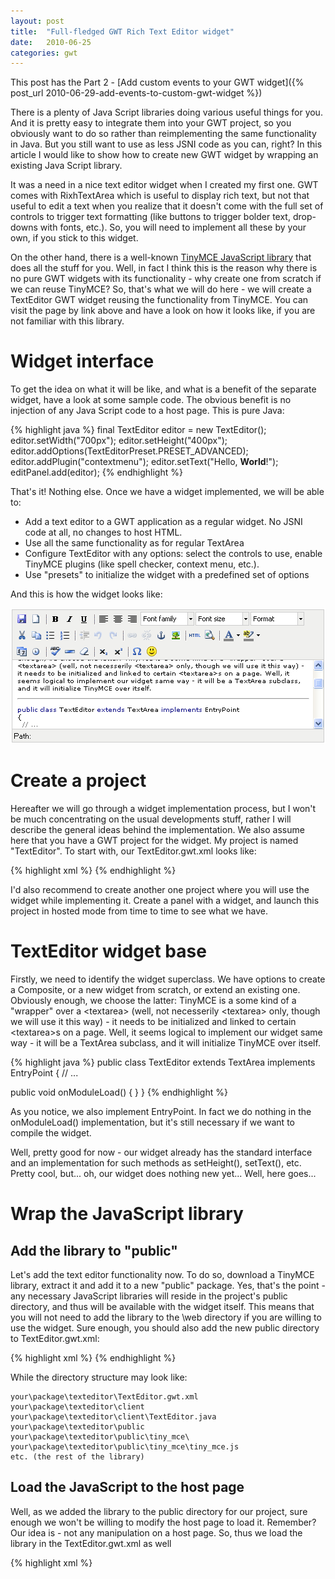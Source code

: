 ```yaml
---
layout: post
title:  "Full-fledged GWT Rich Text Editor widget"
date:   2010-06-25
categories: gwt
---
```

This post has the Part 2 -
[Add custom events to your GWT widget]({% post_url 2010-06-29-add-events-to-custom-gwt-widget %})

There is a plenty of Java Script libraries doing various useful things for you. And it is pretty easy to integrate them
into your GWT project, so you obviously want to do so rather than reimplementing the same functionality in Java. But
you still want to use as less JSNI code as you can, right? In this article I would like to show how to create new GWT
widget by wrapping an existing Java Script library.

It was a need in a nice text editor widget when I created my first one. GWT comes with RixhTextArea which is useful to
display rich text, but not that useful to edit a text when you realize that it doesn't come with the full set of
controls to trigger text formatting (like buttons to trigger bolder text, drop-downs with fonts, etc.). So, you will
need to implement all these by your own, if you stick to this widget.

On the other hand, there is a well-known [TinyMCE JavaScript library](http://tinymce.moxiecode.com/) that does all the
stuff for you. Well, in fact I think this is the reason why there is no pure GWT widgets with its functionality - why
create one from scratch if we can reuse TinyMCE? So, that's what we will do here - we will create a TextEditor GWT
widget reusing the functionality from TinyMCE. You can visit the page by link above and have a look on how it looks
like, if you are not familiar with this library.

# Widget interface

To get the idea on what it will be like, and what is a benefit of the separate widget, have a look at some sample code.
The obvious benefit is no injection of any Java Script code to a host page. This is pure Java:

{% highlight java %}
final TextEditor editor = new TextEditor();
editor.setWidth("700px");
editor.setHeight("400px");
editor.addOptions(TextEditorPreset.PRESET_ADVANCED);
editor.addPlugin("contextmenu");
editor.setText("Hello, <b>World</b>!");
editPanel.add(editor);
{% endhighlight %}

That's it! Nothing else. Once we have a widget implemented, we will be able to:

 - Add a text editor to a GWT application as a regular widget. No JSNI code at all, no changes to host HTML.
 - Use all the same functionality as for regular TextArea
 - Configure TextEditor with any options: select the controls to use, enable TinyMCE plugins (like spell checker, context menu, etc.).
 - Use "presets" to initialize the widget with a predefined set of options

And this is how the widget looks like:

![GWT Rich Text Editor Widget](/assets/TextEditor.png)

# Create a project

Hereafter we will go through a widget implementation process, but I won't be much concentrating on the usual
developments stuff, rather I will describe the general ideas behind the implementation. We also assume here that you
have a GWT project for the widget. My project is named "TextEditor". To start with, our TextEditor.gwt.xml looks like:

{% highlight xml %}
<module>
    <inherits name="com.google.gwt.user.User"/>
    <entry-point class="your.package.texteditor.client.TextEditor"/>
</module>
{% endhighlight %}

I'd also recommend to create another one project where you will use the widget while implementing it. Create a panel
with a widget, and launch this project in hosted mode from time to time to see what we have.

# TextEditor widget base

Firstly, we need to identify the widget superclass. We have options to create a Composite, or a new widget from
scratch, or extend an existing one. Obviously enough, we choose the latter: TinyMCE is a some kind of a "wrapper" over
a \<textarea\> (well, not necesserily \<textarea\> only, though we will use it this way) - it needs to be initialized
and linked to certain \<textarea\>s on a page. Well, it seems logical to implement our widget same way - it will be a
TextArea subclass, and it will initialize TinyMCE over itself.

{% highlight java %}
public class TextEditor extends TextArea implements EntryPoint
{
  // ...

  public void onModuleLoad()
  {
  }
}
{% endhighlight %}

As you notice, we also implement EntryPoint. In fact we do nothing in the onModuleLoad() implementation, but it's still
necessary if we want to compile the widget.

Well, pretty good for now - our widget already has the standard interface and an implementation for such methods as
setHeight(), setText(), etc. Pretty cool, but... oh, our widget does nothing new yet... Well, here goes...

# Wrap the JavaScript library

## Add the library to "public"

Let's add the text editor functionality now. To do so, download a TinyMCE library, extract it and add it to a new
"public" package. Yes, that's the point - any necessary JavaScript libraries will reside in the project's public
directory, and thus will be available with the widget itself. This means that you will not need to add the library to
the \web directory if you are willing to use the widget. Sure enough, you should also add the new public directory to
TextEditor.gwt.xml:

{% highlight xml %}
<module>
    <inherits name="com.google.gwt.user.User"/>
    <entry-point class="your.package.texteditor.client.TextEditor"/>
    <public path="public"/>
</module>
{% endhighlight %}

While the directory structure may look like:

    your\package\texteditor\TextEditor.gwt.xml
    your\package\texteditor\client
    your\package\texteditor\client\TextEditor.java
    your\package\texteditor\public
    your\package\texteditor\public\tiny_mce\
    your\package\texteditor\public\tiny_mce\tiny_mce.js
    etc. (the rest of the library)

## Load the JavaScript to the host page

Well, as we added the library to the public directory for our project, sure enough we won't be willing to modify the
host page to load it. Remember? Our idea is - not any manipulation on a host page. So, thus we load the library in the
TextEditor.gwt.xml as well

{% highlight xml %}
<module>
    <inherits name="com.google.gwt.user.User"/>
    <entry-point class="your.package.texteditor.client.TextEditor"/>
    <public path="public"/>
    <script src="tiny_mce/tiny_mce.js"/>
</module>
{% endhighlight %}

## Initialize the JavaScript library

O.K. Now we have a library included with the widget itself, it will be loaded to the host page, but it still has to be
initialized. And so, we override the onLoad() method of the widget. It will launch a JSNI method in turn:

{% highlight java %}
public class TextEditor extends TextArea implements EntryPoint
{
  private static final String DEFAULT_ELEMENT_ID = "textEditor";

  private boolean initialized = false;
  private String elementId;
  public TextEditor()
  {
    this(DEFAULT_ELEMENT_ID);
  }

  public TextEditor(String elementId)
  {
    this.elementId = elementId;
    getElement().setId(elementId);
  }

  protected void onLoad()
  {
    super.onLoad();
    initialize();
  }

  private void initialize()
  {
    initTinyMce();
    initialized = true;
  }

  private native void initTinyMce()
  /*-{
    var options = {
      mode: "exact",
      elements: this.@your.package.texteditor.client.TextEditor::elementId,
      theme: "simple"
    }
    $wnd.tinyMCE.init(options);
  }-*/;
}
{% endhighlight %}

As you can see, we tell TinyMCE to work with "exact" textarea we specify, which is the one created by the widget
itself. To be able to tell which one it is, we set the id to the textarea element in the constructor, and specify it to
TinyMCE in the initTinyMce method.

You maybe noticed the initialized boolean variable - don't bother much now, we will see what it is for in a moment.
If you have a project to test the widget - try launching it now - do you like the idea so far? :) But, oops... If you
try using getText() or setText() now - you will realize it is not working. This is because of some TinyMCE specifics I
won't concentrate on here. Let's add this:

{% highlight java %}
public String getText()
{
  String result;
  if (initialized) {
    result = getContent(elementId);
  } else {
    result = super.getText();
  }
  return result;
}

private native String getContent(String elementId)
/*-{
   return $wnd.tinyMCE.get(elementId).getContent();
}-*/;


public void setText(String text)
{
  if (initialized) {
    setContent(elementId, text);
  } else {
    super.setText(text);
  }
}


private native String setContent(String elementId, String text)
/*-{
   $wnd.tinyMCE.get(elementId).setContent(text);
}-*/;
{% endhighlight %}

Now you see why we added an "initialized" boolean variable also. This is just to prevent us from trying to get content
via tinyMCE API while the tinyMCE is not yet initialized. For example, it will be omitted when you invoke the
setText(String) method before the widget is loaded onto a page.

Congratulations! You now have a working widget! If you try to launch sample application using this widget, you will be
able to edit text and get the text in you sample application. Cool!

# Polishing up - configure initialization options

Well, so far looks good, but still, our widget lacks any ability to configure it. You can not add controls, TinyMCE
plugins, etc. So, lets add this ability. Again, let's see how TinyMCE works - we define the set of initialization
options, invoke tinyMCE.init() passing it in, and so it initializes as specified.OK, so this means we need a way to
manage these options. Previously they were hard-coded in the initTinyMce method, now they'll be configurable and will
be built at the tine the initialization is invoked. Let's add the following:

{% highlight java %}
private Set fixedOptions = new HashSet(2); // options that can not be overwritten
private JSONObject options = new JSONObject(); // all other TinyMCE options

public TextEditor(String elementId)
{
  this.elementId = elementId;
  getElement().setId(elementId);

  // fixed attributes
  addOption("mode", "exact");
  addOption("elements", elementId);
  fixedOptions.addAll(options.keySet());
  // load preset
  addOptions(TextEditorPreset.PRESET_BASIC);
}

public void addOption(String key, String value)
{
  // do not allow overriding fixed options
  if (fixedOptions.contains(key)) {
    return;
  }

  options.put(key, new JSONString(value));
}

private void initialize()
{
  initTinyMce(options.getJavaScriptObject());
  initialized = true;
}

private native void initTinyMce(JavaScriptObject options)
/*-{
  $wnd.tinyMCE.init(options);
}-*/;
{% endhighlight %}

Even though may look logical, we don't store options in a Map. The better for us is to store options in a JSONObject
because later it will much easier to convert them to a options array accepted by tinyMCE.init() method. We also add
several convenient methods to add new options. But we still don't want widget users overriding some of them - in
particular these are the options related to how the TinyMCE finds the textares to link to. For this purpose we add a
so-called fixedOptions set and check that users don't override them.

Pretty cool, yeah? Notice that we added pretty rich functionality with minimal JSNI tricks now.
That's it. Oh, almost forgot - do inherit from the com.google.gwt.json.JSON in your TextEditor.gwt.xml, as we use the
JSONObject.

# Polishing up - add configuration presets

Great, we may configure our widget. But, the configuration process may be pretty tricky if you need to add about a
dozen of options. Well, you noticed we have a convenient method to add a bunch of options from a Map - addOptions().
So, you may easily store your favorite presets in a static Map and reuse it whenever needed. Hmm.. Why not adding some
of the preset to the widget itself? Let's do - we create a new class:

{% highlight java %}
public class TextEditorPreset
{
  public static Map PRESET_ADVANCED = new HashMap();
  public static Map PRESET_BASIC = new HashMap();

  static {
    PRESET_BASIC.put("theme", "simple");

    PRESET_ADVANCED.put("theme", "advanced");
    PRESET_ADVANCED.put("plugins", "emotions,spellchecker,advhr,insertdatetime,preview");
   PRESET_ADVANCED.put("theme_advanced_buttons1", "newdocument, |,
      bold, italic, underline, |, justifyleft, justifycenter,
      justifyright, fontselect, fontsizeselect, formatselect");
    PRESET_ADVANCED.put("theme_advanced_buttons2", "cut, copy, paste, |,
      bullist, numlist, |, outdent, indent, |, undo, redo, |,
      link, unlink, anchor, image, |, code, preview, |, forecolor, backcolor");
    PRESET_ADVANCED.put("theme_advanced_buttons3", "insertdate, inserttime,
      |, spellchecker, advhr, ,removeformat, |,
      sub, sup, |, charmap, emotions");
    PRESET_ADVANCED.put("theme_advanced_toolbar_location", "top");
    PRESET_ADVANCED.put("theme_advanced_toolbar_align", "left");
    PRESET_ADVANCED.put("theme_advanced_statusbar_location", "bottom");
  }


  private TextEditorPreset() {}
}
{% endhighlight %}

This is just an example. You may add any other options you like. You can find a detailed description of all supported
options on the TinyMCE web site.

Finally, let's suite our widget with  another one method to load a perset in. In fact, it is the same as addOptions(),
but just looks more natural:

{% highlight java %}
public void applyPreset(Map preset)
{
  addOptions(preset);
}
{% endhighlight %}

# Final notes

That's it. There is still lot to do with the widget, however. There are many ways to enhance it. Each
next little step makes your widget even more flexible.

As a proof of concept, this article was entirely written in the primitive WYSIWYG HTML editor created with the very
same widget described here. True. Well, with some enhancements actually. If you are interested - in
[next post]({% post_url 2010-06-29-add-events-to-custom-gwt-widget %}) I show the complete widget source code, how to
manage custom plugins, how to manage save events, and many more.
